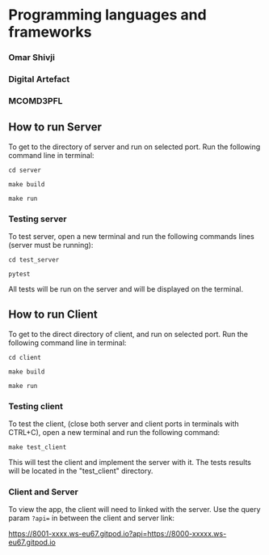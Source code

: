 # Programming languages and frameworks

### Omar Shivji

### Digital Artefact

### MCOMD3PFL


## How to run Server

To get to the directory of server and run on selected port. Run the following command line in terminal:

```console
cd server

make build

make run
```
### Testing server
To test server, open a new terminal and run the following commands lines (server must be running):

```console
cd test_server

pytest
```
All tests will be run on the server and will be displayed on the terminal.
## How to run Client

To get to the direct directory of client, and run on selected port. Run the following command line in terminal:

```console
cd client

make build

make run
```
### Testing client

To test the client, (close both server and client ports in terminals with CTRL+C), open a new terminal and run the following command:

```console
make test_client
```
This will test the client and implement the server with it. The tests results will be located in the "test_client" directory.

### Client and Server
To view the app, the client will need to linked with the server. Use the query param  ```?api=``` in between the client and server link:

https://8001-xxxx.ws-eu67.gitpod.io?api=https://8000-xxxxx.ws-eu67.gitpod.io




